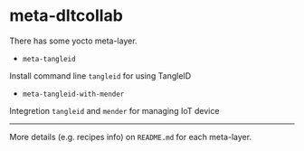 # meta-dltcollab

There has some yocto meta-layer.

- `meta-tangleid`

Install command line `tangleid` for using TangleID 

- `meta-tangleid-with-mender`

Integretion `tangleid` and `mender` for managing IoT device

---

More details (e.g. recipes info) on `README.md` for each meta-layer.